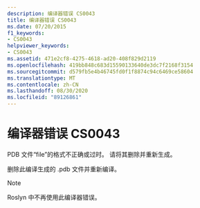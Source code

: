 ```yaml
---
description: 编译器错误 CS0043
title: 编译器错误 CS0043
ms.date: 07/20/2015
f1_keywords:
- CS0043
helpviewer_keywords:
- CS0043
ms.assetid: 471e2cf8-4275-4618-ad20-408f829d2119
ms.openlocfilehash: 419bb848c683d15590133640de3dc7f2168f3154
ms.sourcegitcommit: d579fb5e4b46745fd0f1f8874c94c6469ce58604
ms.translationtype: MT
ms.contentlocale: zh-CN
ms.lasthandoff: 08/30/2020
ms.locfileid: "89126861"
---
```

# <a name="compiler-error-cs0043"></a>编译器错误 CS0043

PDB 文件“file”的格式不正确或过时。 请将其删除并重新生成。

 删除此编译生成的 .pdb 文件并重新编译。

> [!NOTE]
> Roslyn 中不再使用此编译器错误。
